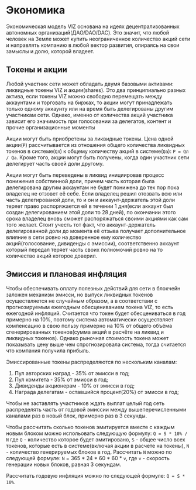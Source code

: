 # Экономика

Экономическая модель VIZ основана на идеях децентрализованных автономных организаций(ДАО/DAO/DAC). Это значит, что любой человек на Земле может купить неограниченное количество акций сети и направлять компанию в любой вектор развития, опираясь на свои замыслы и долю, которой владеет.

## Токены и акции

Любой участник сети может обладать двумя базовыми активами: ликвидные токены VIZ и акции(shares). Это два принципиально разных актива, если токены VIZ можно свободно перемещать между аккаунтами и торговать на биржах, то акции могут принадлежать только одному аккаунту или на время быть делегированы другим участникам сети. Однако, именно от количества акций участника зависит его значимость при голосовании за делегатов, контент и прочие организационные моменты

 Акции могут быть приобретены за ликвидные токены. Цена одной акции(``P``) рассчитывается из отношения общего количества ликвидных токенов в системе(``Qл``) к общему количеству акций в системе(``Qa``): ``P = Qл / Qа``. Кроме того, акции могут быть получены, когда один участник сети делегирует часть своей доли другому.

Акции могут быть переведены в ликвид инициировав процесс понижения собственной доли, причем часть которая была делегирована другим аккаунтам не будет понижена до тех пор пока владелец не отзовет её себе. Если владелец решил отозвать всю или часть делегированой доли, то и он и аккаунт-держатель этой доли теряет право распоряжается ей в течении 1 дня(если аккаунт был создан делегированием этой доли то 28 дней), по окончании этого срока владелец вновь сможет распоряжаться своими акциями как сам того желает. Стоит учесть тот факт, что аккаунт-держатель делегированной доли до момента её отзыва получает дополнительное влияние в сети ровно на доверенное ему количество акций(голосование, дивиденды с эмиссии), соответственно аккаунт который передал теряет часть своих полномочий ровно на то количество акций которое доверил.

## Эмиссия и плановая инфляция

Чтобы обеспечивать оплату полезных действий для сети в блокчейн заложен механизм эмисси, но выпуск ликвидных токенов осуществляется не случайным образом, а в соответствии с прогнозируемым ежегодным обесцениванием токена VIZ, то есть ежегодной инфляций. Считается что токен будет обесцениваться в год примерно на 10%, поэтому система автоматически осуществляет компенсацию в свою пользу примерно на 10% от общего объёма сгенерированных токенов(сумма акций в расчёте на ликвид и ликвидных токенов). Однако рыночная стоимость токена может показывать цену выше чем спрогнозировала система, тогда считается что компания получила прибыль.

Эмиссированные токены распределяются по нескольким каналам:

1. Пул авторских наград - 35% от эмисси в год;
2. Пул комитета - 35% от эмисси в год;
3. Дивиденды акционерам - 10%  от эмисси в год;
4. Награда делегатам - оставшийся процент(20%) от эмисси в год;

Чтобы не заставлять участников ждать выплат целый год сеть распределять часть от годовой эмиссии  между вышеперечисленными каналами раз в новый блок, примерно раз в 3 секунды. 

Чтобы рассчитать сколько токенов эмитируется вместе с каждым новым блоком можно испольовать следующую формулу: ``Q = S * 10% / N`` где ``Q`` - количество которое будет эмитировано, ``S`` - общее число всех токенов, которые есть в системе(включая акции в расчете на токены), ``N`` - количество генерируемых блоков в год. Рассчитать ``N`` можно по следующей формуле: ``N`` = 365 * 24 * 60 * 60 * ``v``, где ``v`` - скорость генерации новых блоков, равная 3 секундам.

Рассчитать годовую инфляция можно по следующей формуле: ``Q = S * 10%``.